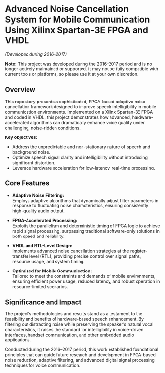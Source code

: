 # Advanced Noise Cancellation System for Mobile Communication Using Xilinx Spartan-3E FPGA and VHDL
*(Developed during 2016–2017)*

**Note:** This project was developed during the 2016–2017 period and is no longer actively maintained or supported. It may not be fully compatible with current tools or platforms, so please use it at your own discretion.

## Overview  
This repository presents a sophisticated, FPGA-based adaptive noise cancellation framework designed to improve speech intelligibility in mobile communication environments. Implemented on a Xilinx Spartan-3E FPGA and coded in VHDL, this project demonstrates how advanced, hardware-accelerated algorithms can dramatically enhance voice quality under challenging, noise-ridden conditions.

**Key objectives:**  
- Address the unpredictable and non-stationary nature of speech and background noise.  
- Optimize speech signal clarity and intelligibility without introducing significant distortion.  
- Leverage hardware acceleration for low-latency, real-time processing.

## Core Features  
- **Adaptive Noise Filtering:**  
  Employs adaptive algorithms that dynamically adjust filter parameters in response to fluctuating noise characteristics, ensuring consistently high-quality audio output.

- **FPGA-Accelerated Processing:**  
  Exploits the parallelism and deterministic timing of FPGA logic to achieve rapid signal processing, surpassing traditional software-only solutions in both speed and reliability.

- **VHDL and RTL-Level Design:**  
  Implements advanced noise cancellation strategies at the register-transfer level (RTL), providing precise control over signal paths, resource usage, and system timing.

- **Optimized for Mobile Communication:**  
  Tailored to meet the constraints and demands of mobile environments, ensuring efficient power usage, reduced latency, and robust operation in resource-limited scenarios.

## Significance and Impact  
The project’s methodologies and results stand as a testament to the feasibility and benefits of hardware-based speech enhancement. By filtering out distracting noise while preserving the speaker’s natural vocal characteristics, it raises the standard for intelligibility in voice-driven interfaces, handset communication, and other embedded audio applications.

Conducted during the 2016–2017 period, this work established foundational principles that can guide future research and development in FPGA-based noise reduction, adaptive filtering, and advanced digital signal processing techniques for voice communication.

